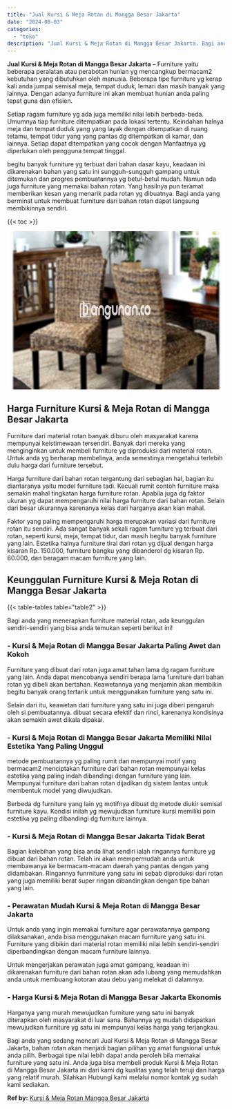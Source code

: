 ```yaml
---
title: "Jual Kursi & Meja Rotan di Mangga Besar Jakarta"
date: "2024-08-03"
categories: 
  - "toko"
description: "Jual Kursi & Meja Rotan di Mangga Besar Jakarta. Bagi anda yang sedang mencari Jual Kursi & Meja Rotan di Mangga Besar Jakarta, bahan rotan akan menjadi bagi..."
---
```


**Jual Kursi & Meja Rotan di Mangga Besar Jakarta** – Furniture yaitu beberapa peralatan atau perabotan hunian yg mencangkup bermacam2 kebutuhan yang dibutuhkan oleh manusia. Beberapa tipe furniture yg kerap kali anda jumpai semisal meja, tempat duduk, lemari dan masih banyak yang lainnya. Dengan adanya furniture ini akan membuat hunian anda paling tepat guna dan efisien.

Setiap ragam furniture yg ada juga memiliki nilai lebih berbeda-beda. Umumnya tiap furniture ditempatkan pada lokasi tertentu. Keindahan halnya meja dan tempat duduk yang yang layak dengan ditempatkan di ruang tetamu, tempat tidur yang yang pantas dg ditempatkan di kamar, dan lainnya. Setiap dapat ditempatkan yang cocok dengan Manfaatnya yg diperlukan oleh pengguna tempat tinggal.

begitu banyak furniture yg terbuat dari bahan dasar kayu, keadaan ini dikarenakan bahan yang satu ini sungguh-sungguh gampang untuk ditemukan dan progres pembuatannya yg betul-betul mudah. Namun ada juga furniture yang memakai bahan rotan. Yang hasilnya pun teramat memberikan kesan yang menarik pada rotan yg dibuatnya. Bagi anda yang berminat untuk membuat furniture dari bahan rotan dapat langsung membikinnya sendiri.

{{< toc >}}

![Jual Kursi & Meja Rotan di Mangga Besar Jakarta](/images/kursi-meja-rotan-murah01.png)

## Harga Furniture Kursi & Meja Rotan di Mangga Besar Jakarta

Furniture dari material rotan banyak diburu oleh masyarakat karena mempunyai keistimewaan tersendiri. Banyak dari mereka yang menginginkan untuk membeli furniture yg diproduksi dari material rotan. Untuk anda yg berharap membelinya, anda semestinya mengetahui terlebih dulu harga dari furniture tersebut.

Harga furniture dari bahan rotan tergantung dari sebagian hal, bagian itu diantaranya yaitu model furniture tadi. Kecuali rumit contoh furniture maka semakin mahal tingkatan harga furniture rotan. Apabila juga dg faktor ukuran yg dapat mempengaruhi nilai harga furniture dari bahan rotan. Selain dari besar ukurannya karenanya kelas dari harganya akan kian mahal.

Faktor yang paling mempengaruhi harga merupakan variasi dari furniture rotan itu sendiri. Ada sangat banyak sekali ragam furniture yg terbuat dari rotan, seperti kursi, meja, tempat tidur, dan masih begitu banyak furniture yang lain. Estetika halnya furniture tirai dari rotan yg dijual dengan harga kisaran Rp. 150.000, furniture bangku yang dibanderol dg kisaran Rp. 60.000, dan beragam macam furniture yang lain.

## Keunggulan Furniture Kursi & Meja Rotan di Mangga Besar Jakarta

{{< table-tables table="table2" >}}

Bagi anda yang menerapkan furniture material rotan, ada keunggulan sendiri-sendiri yang bisa anda temukan seperti berikut ini!

### \- Kursi & Meja Rotan di Mangga Besar Jakarta Paling Awet dan Kokoh

Furniture yang dibuat dari rotan juga amat tahan lama dg ragam furniture yang lain. Anda dapat mencobanya sendiri berapa lama furniture dari bahan rotan yg dibeli akan bertahan. Keawetannya yang menjamin akan membikin begitu banyak orang tertarik untuk menggunakan furniture yang satu ini.

Selain dari itu, keawetan dari furniture yang satu ini juga diberi pengaruh oleh si pembuatannya. dibuat secara efektif dan rinci, karenanya kondisinya akan semakin awet dikala dipakai.

### \- Kursi & Meja Rotan di Mangga Besar Jakarta Memiliki Nilai Estetika Yang Paling Unggul

metode pembuatannya yg paling rumit dan mempunyai motif yang bermacam2 menciptakan furniture dari bahan rotan mempunyai kelas estetika yang paling indah dibandingi dengan furniture yang lain. Mempunyai furniture dari bahan rotan dijadikan dg sistem lantas untuk membentuk model yang diwujudkan.

Berbeda dg furniture yang lain yg motifnya dibuat dg metode diukir semisal furniture kayu. Kondisi inilah yg mewujudkan furniture kursi memiliki poin estetika yg paling dibandingi dg furniture lainnya.

### \- Kursi & Meja Rotan di Mangga Besar Jakarta Tidak Berat

Bagian kelebihan yang bisa anda lihat sendiri ialah ringannya furniture yg dibuat dari bahan rotan. Telah ini akan mempermudah anda untuk membawanya ke bermacam-macam daerah yang pantas dengan yang didambakan. Ringannya funrniture yang satu ini sebab diproduksi dari rotan yang juga memiliki berat super ringan dibandingkan dengan tipe bahan yang lain.

### \- Perawatan Mudah Kursi & Meja Rotan di Mangga Besar Jakarta

Untuk anda yang ingin memakai furniture agar perawatannya gampang dilaksanakan, anda bisa menggunakan macam furniture yang satu ini. Furniture yang dibikin dari material rotan memiliki nilai lebih sendiri-sendiri diperbandingkan dengan macam furniture lainnya.

Untuk mengerjakan perawatan juga amat gampang, keadaan ini dikarenakan furniture dari bahan rotan akan ada lubang yang memudahkan anda untuk membuang kotoran atau debu yang melekat di dalamnya.

### \- Harga Kursi & Meja Rotan di Mangga Besar Jakarta Ekonomis

Harganya yang murah mewujudkan furniture yang satu ini banyak diterapkan oleh masyarakat di luar sana. Bahannya yg mudah didapatkan mewujudkan furniture yg satu ini mempunyai kelas harga yang terjangkau.

Bagi anda yang sedang mencari Jual Kursi & Meja Rotan di Mangga Besar Jakarta, bahan rotan akan menjadi bagian pilihan yg amat fungsional untuk anda pilih. Berbagai tipe nilai lebih dapat anda peroleh bila memakai furniture yang satu ini. Anda juga bisa membeli produk Kursi & Meja Rotan di Mangga Besar Jakarta ini dari kami dg kualitas yang telah teruji dan harga yang relatif murah. Silahkan Hubungi kami melalui nomor kontak yg sudah kami sediakan.

**Ref by:** [Kursi & Meja Rotan Mangga Besar Jakarta](https://id.wikipedia.org/wiki/Kursi)
